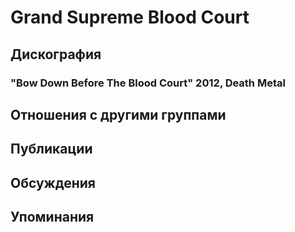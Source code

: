 # Grand Supreme Blood Court



## Дискография

### "Bow Down Before The Blood Court" 2012, Death Metal




## Отношения с другими группами


## Публикации


## Обсуждения


## Упоминания

